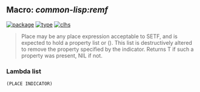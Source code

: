 ## Macro: ***common-lisp:remf***
[![package](https://img.shields.io/badge/Package-COMMON--LISP-5f9ea0.svg?style=social&colorA=999999)](../) [![type](https://img.shields.io/badge/Type-Macro-5f9ea0.svg?style=social&colorA=999999)](../#macro) [![clhs](https://img.shields.io/badge/CLHS-REMF-5f9ea0.svg?style=social&colorA=999999)](http://www.lispworks.com/documentation/HyperSpec/Body/m_remf.htm) 

> Place may be any place expression acceptable to SETF, and is expected
> to hold a property list or (). This list is destructively altered to
> remove the property specified by the indicator. Returns T if such a
> property was present, NIL if not.

### Lambda list
```
(PLACE INDICATOR)
```
